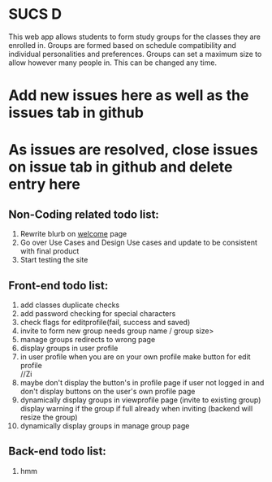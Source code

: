 <html>
<h1>SUCS D</h1>

<p>
This web app allows students to form study groups for the classes they are enrolled in. Groups are formed based on schedule compatibility and individual personalities and preferences. Groups can set a maximum size to allow however many people in. This can be changed any time.
</p>

<h1>Add new issues here as well as the issues tab in github</h1>
<h1>As issues are resolved, close issues on issue tab in github and delete entry here</h1>

<h2>Non-Coding related todo list: </h2>
<ol>
   <li>Rewrite blurb on <a href="http://www.squaducsd.com/pages/">welcome</a> page</li>
   <li>Go over Use Cases and Design Use cases and update to be consistent with final product</li>
   <li>Start testing the site</li>
</ol>

<h2>Front-end todo list: </h2>
<ol>
   <li>add classes duplicate checks</li>
   <li>add password checking for special characters</li>
   <li>check flags for editprofile(fail, success and saved)</li>
   <li>invite to form new group needs group name / group size></li>
   <li>manage groups redirects to wrong page</li>
   <li>display groups in user profile</li>
   <li>in user profile when you are on your own profile make button for edit profile</li>
//Zi

   <li>maybe don't display the button's in profile page if user not logged in
      and don't display buttons on the user's own profile page</li>
   <li>dynamically display groups in viewprofile page (invite to existing group)
      display warning if the group if full already when inviting 
      (backend will resize the group)</li>
   <li>dynamically display groups in manage group page</li>
</ol>
   
<h2>Back-end todo list:</h2>
<ol>
   <li>hmm</li>
</ol>
</html>
